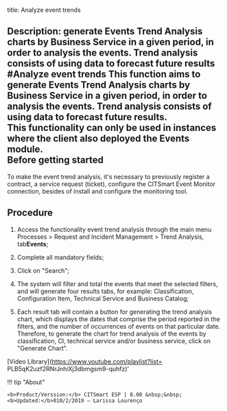 title: Analyze event trends

Description: generate Events Trend Analysis charts by Business Service in a given period, in order to analysis the events. Trend analysis consists of using data to forecast future results
#Analyze event trends
This function aims to generate Events Trend Analysis charts by Business Service in a given period, in order to analysis the events. Trend analysis consists of using data to forecast future results.  
This functionality can only be used in instances where the client also deployed the Events module.  
**Before getting started**
--------------------------

To make the event trend analysis, it's necessary to previously register a
contract, a service request (ticket), configure the CITSmart Event Monitor
connection, besides of install and configure the monitoring tool.

**Procedure**
-------------

1.  Access the functionality event trend analysis through the main menu
    Processes \> Request and Incident Management \> Trend Analysis,
    tab**Events**;

2.  Complete all mandatory fields;

3.  Click on "Search";

4.  The system will filter and total the events that meet the selected filters,
    and will generate four results tabs, for example: Classification,
    Configuration Item, Technical Service and Business Catalog;

5.  Each result tab will contain a button for generating the trend analysis
    chart, which displays the dates that comprise the period reported in the
    filters, and the number of occurrences of events on that particular date.
    Therefore, to generate the chart for trend analysis of the events by
    classification, CI, technical service and/or business service, click on
    "Generate Chart".


<i class='fa fa-youtube-play  fa-2x' style='color:#97ce17;vertical-align: middle;'> </i> [Video Library](https://www.youtube.com/playlist?list= PLB5qK2uzf2RNrJnhiXj3dbmgsm9-quhfz)'

!!! tip "About"

    <b>Product/Verssion:</b> CITSmart ESP | 8.00 &nbsp;&nbsp;
    <b>Updated:</b>010/2/2019 – Larissa Lourenço


